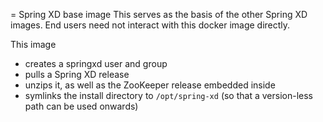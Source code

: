 = Spring XD base image
This serves as the basis of the other Spring XD images. End users need not interact with
this docker image directly.

This image 
* creates a springxd user and group
* pulls a Spring XD release
* unzips it, as well as the ZooKeeper release embedded inside
* symlinks the install directory to `/opt/spring-xd` (so that a version-less path can be used onwards)